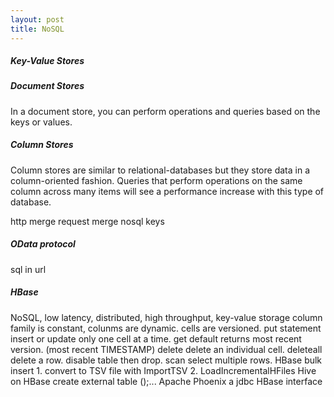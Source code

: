 ```yaml
---
layout: post
title: NoSQL
---
```


##### Key-Value Stores
##### Document Stores
In a document store, you can perform operations and queries based on the keys or values.
##### Column Stores
Column stores are similar to relational-databases but they store data in a column-oriented fashion. Queries that perform operations on the same column across many items will see a performance increase with this type of database.

http merge request merge nosql keys

##### OData protocol

sql in url

##### HBase

NoSQL, low latency, distributed, high throughput, key-value storage
column family is constant, colunms are dynamic. cells are versioned. put statement insert or update only one cell at a time. get default returns most recent version. (most recent TIMESTAMP)
delete delete an individual cell. deleteall delete a row.
disable table then drop. scan select multiple rows. HBase bulk insert 1. convert to TSV file with ImportTSV 2. LoadIncrementalHFiles
Hive on HBase create external table ();...
Apache Phoenix a jdbc HBase interface 
